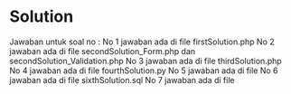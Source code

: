 # Solution
Jawaban untuk soal no :
No 1 jawaban ada di file firstSolution.php
No 2 jawaban ada di file secondSolution_Form.php dan secondSolution_Validation.php
No 3 jawaban ada di file thirdSolution.php
No 4 jawaban ada di file fourthSolution.py
No 5 jawaban ada di file 
No 6 jawaban ada di file sixthSolution.sql
No 7 jawaban ada di file 
